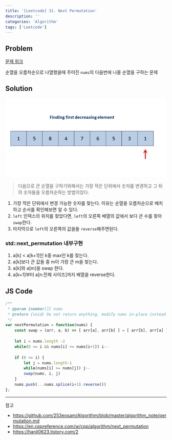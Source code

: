 ```yaml
---
title: '[Leetcode] 31. Next Permutation'
description: ''
categories: 'Algorithm'
tags: ['Leetcode']
---
```


## Problem

[문제 링크](https://leetcode.com/problems/next-permutation/)

순열을 오름차순으로 나열했을때 주어진 `nums`의 다음번에 나올 순열을 구하는 문제

## Solution

![solution](/assets/posts/algorithm/31_Next_Permutation.gif)

> 다음으로 큰 순열을 구하기위해서는 가장 작은 단위에서 숫자를 변경하고 그 뒤의 숫자들을 오름차순하는 방법이있다.

1. 가장 작은 단위에서 변경 가능한 숫자를 찾는다. 이유는 순열을 오름차순으로 배치하고 순서를 확인해보면 알 수 있다.
2. `left` 인덱스의 위치를 찾았다면, `left`의 오른쪽 배열의 값에서 보다 큰 수를 찾아 `swap`한다.
3. 마지막으로 `left`의 오른쪽의 값을들 `reverse`해주면된다.

### std::next_permutation 내부구현

1. a[k] < a[k+1]인 k중 max인 k를 찾는다.
2. a[k]보다 큰 값들 중 m이 가장 큰 m을 찾는다.
3. a[k]와 a[m]을 swap 한다.
4. a[k+1]부터 a[n:전체 사이즈]까지 배열을 reverse한다.

## JS Code

```js
/**
 * @param {number[]} nums
 * @return {void} Do not return anything, modify nums in-place instead.
 */
var nextPermutation = function(nums) {
    const swap = (arr, a, b) => [ arr[a], arr[b] ] = [ arr[b], arr[a] ]
    
    let i = nums.length -2
    while(0 <= i && nums[i] >= nums[i+1]) i--
    
    if (0 <= i) {
        let j = nums.length-1
        while(nums[i] >= nums[j]) j--
        swap(nums, i, j)
    }
    nums.push(...nums.splice(i+1).reverse())
};
```

---

참고

- <https://github.com/253eosam/Algorithm/blob/master/algorithm_note/permutation.md>
- <https://en.cppreference.com/w/cpp/algorithm/next_permutation>
- <https://hanil0623.tistory.com/2>
